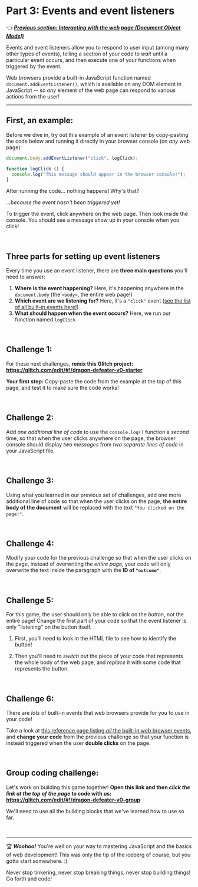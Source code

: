 # Part 3: Events and event listeners

:point_left: ***[Previous section: Interacting with the web page (Document Object Model)](https://github.com/LearnTeachCode/beginner-javascript-workshop/blob/master/2-dom-challenges.md)***

Events and event listeners allow you to respond to user input (among many other types of events), telling a section of your code to *wait* until a particular event occurs, and then execute one of your functions when triggered by the event.

Web browsers provide a built-in JavaScript function named `document.addEventListener()`, which is available on any DOM element in JavaScript -- so *any* element of the web page can respond to various actions from the user!

<hr/>

## First, an example:

Before we dive in, try out this example of an event listener by copy-pasting the code below and running it directly in your browser console (on *any* web page):

```javascript
document.body.addEventListener("click", logClick);

function logClick () {
  console.log("This message should appear in the browser console!");
}
```

After running the code... nothing happens! Why's that? 

*...because the event hasn't been triggered yet!* 

To trigger the event, click anywhere on the web page. Then look inside the console. You should see a message show up in your console when you click!

<br/>

## Three parts for setting up event listeners

Every time you use an event listener, there are **three main questions** you'll need to answer:

  1. **Where is the event happening?** Here, it's happening anywhere in the `document.body` (the `<body>`, the entire web page!)
  2. **Which event are we listening for?** Here, it's a `"click"` event ([see the list of all built-in events here!](https://developer.mozilla.org/en-US/docs/Web/Events))
  3. **What should happen when the event occurs?** Here, we run our function named `logClick`

<br/>

## Challenge 1:

For these next challenges, **remix this Glitch project: https://glitch.com/edit/#!/dragon-defeater-v0-starter**

**Your first step:** Copy-paste the code from the example at the top of this page, and test it to make sure the code works!

<br/>

## Challenge 2:

Add *one additional line of code* to use the `console.log()` function a *second* time, so that when the user clicks anywhere on the page, the browser console should display *two messages* from *two separate lines of code* in your JavaScript file.

<br/>

## Challenge 3:

Using what you learned in our previous set of challenges, add one more additional line of code so that when the user clicks on the page, **the entire body of the document** will be replaced with the text `"You clicked on the page!"`.

<br/>

## Challenge 4:

Modify your code for the previous challenge so that when the user clicks on the page, instead of overwriting the *entire page*, your code will only overwrite the text inside the paragraph with the **ID of `"outcome"`**.

<br/>

## Challenge 5:

For this game, the user should only be able to click on the *button*, not the entire page! Change the first part of your code so that the event listener is only "listening" on the button itself.

  1. First, you'll need to look in the HTML file to see how to identify the button!
  
  2. Then you'll need to *switch out* the piece of your code that represents the whole body of the web page, and *replace* it with some code that represents the button.

<br/>

## Challenge 6:

There are *lots* of built-in events that web browsers provide for you to use in your code!

Take a look at [this reference page listing *all* the built-in web browser events](https://developer.mozilla.org/en-US/docs/Web/Events), and **change your code** from the previous challenge so that your function is instead triggered when the user **double clicks** on the page.

<br/>

## Group coding challenge:

Let's work on building this game together! **Open this link and then *click the link at the top of the page* to code with us: https://glitch.com/edit/#!/dragon-defeater-v0-group**

We'll need to use all the building blocks that we've learned how to use so far.

<br/>

<hr/>

:trophy: ***Woohoo!*** You're well on your way to mastering JavaScript and the basics of web development! This was only the tip of the iceberg of course, but you gotta start somewhere. :)

Never stop tinkering, never stop breaking things, never stop building things! Go forth and code!
